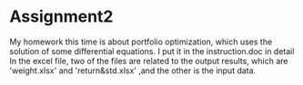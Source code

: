 # Assignment2
My homework this time is about portfolio optimization, which uses the solution of some differential equations. 
I put it in the instruction.doc in detail
In the excel file, two of the files are related to the output results, which are 'weight.xlsx' and 'return&std.xlsx' ,and the other is the input data.
